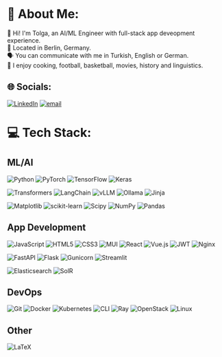 # 💫 About Me:
 👋  Hi! I'm Tolga, an AI/ML Engineer with full-stack app deveopment experience.
<br>
📍 Located in Berlin, Germany.
<br>
 🗣️ You can communicate with me in Turkish, English or German. 
<br>
🔭 I enjoy cooking, football, basketball, movies, history and linguistics. 

## 🌐 Socials:
[![LinkedIn](https://img.shields.io/badge/LinkedIn-%230077B5.svg?logo=linkedin&logoColor=white)](https://www.linkedin.com/in/tolga-akar/) [![email](https://img.shields.io/badge/Email-D14836?logo=gmail&logoColor=white)](mailto:tolgaakar22@gmail.com) 

# 💻 Tech Stack:

## ML/AI
![Python](https://img.shields.io/badge/python-3670A0?style=for-the-badge&logo=python&logoColor=ffdd54) 
![PyTorch](https://img.shields.io/badge/PyTorch-%23EE4C2C.svg?style=for-the-badge&logo=PyTorch&logoColor=white) ![TensorFlow](https://img.shields.io/badge/TensorFlow-%23FF6F00.svg?style=for-the-badge&logo=TensorFlow&logoColor=white) 
 ![Keras](https://img.shields.io/badge/Keras-%23D00000.svg?style=for-the-badge&logo=Keras&logoColor=white) 
 
 ![Transformers](https://img.shields.io/badge/HF_Transformers-190d36?style=for-the-badge&logo=huggingface&logoColor=%23FFD21E) ![LangChain](https://img.shields.io/badge/Langchain-%231C3C3C?style=for-the-badge&logo=langchain) ![vLLM](https://img.shields.io/badge/vLLM-e0dee3?style=for-the-badge)
 ![Ollama](https://img.shields.io/badge/Ollama-000?style=for-the-badge&logo=ollama) ![Jinja](https://img.shields.io/badge/jinja-B41717.svg?style=for-the-badge&logo=jinja&logoColor=white)

 
 ![Matplotlib](https://img.shields.io/badge/Matplotlib-e0dee3.svg?style=for-the-badge&logo=Matplotlib&logoColor=black) ![scikit-learn](https://img.shields.io/badge/scikit--learn-%23F7931E.svg?style=for-the-badge&logo=scikit-learn&logoColor=white) ![Scipy](https://img.shields.io/badge/SciPy-%230C55A5.svg?style=for-the-badge&logo=scipy&logoColor=%white) ![NumPy](https://img.shields.io/badge/numpy-%23013243.svg?style=for-the-badge&logo=numpy&logoColor=white) ![Pandas](https://img.shields.io/badge/pandas-%23150458.svg?style=for-the-badge&logo=pandas&logoColor=white) 

## App Development
 ![JavaScript](https://img.shields.io/badge/javascript-%23323330.svg?style=for-the-badge&logo=javascript&logoColor=%23F7DF1E) ![HTML5](https://img.shields.io/badge/html5-%23E34F26.svg?style=for-the-badge&logo=html5&logoColor=white) ![CSS3](https://img.shields.io/badge/css3-%231572B6.svg?style=for-the-badge&logo=css3&logoColor=white)  ![MUI](https://img.shields.io/badge/MUI-%230081CB.svg?style=for-the-badge&logo=mui&logoColor=white) ![React](https://img.shields.io/badge/react-%2320232a.svg?style=for-the-badge&logo=react&logoColor=%2361DAFB) ![Vue.js](https://img.shields.io/badge/vue.js-%2335495e.svg?style=for-the-badge&logo=vuedotjs&logoColor=%234FC08D) ![JWT](https://img.shields.io/badge/JWT-black?style=for-the-badge&logo=JSON%20web%20tokens) ![Nginx](https://img.shields.io/badge/nginx-%23009639.svg?style=for-the-badge&logo=nginx&logoColor=white)      

![FastAPI](https://img.shields.io/badge/FastAPI-005571?style=for-the-badge&logo=fastapi)  ![Flask](https://img.shields.io/badge/flask-%23000.svg?style=for-the-badge&logo=flask&logoColor=white) ![Gunicorn](https://img.shields.io/badge/gunicorn-%298729.svg?style=for-the-badge&logo=gunicorn&logoColor=white) ![Streamlit](https://img.shields.io/badge/Streamlit-%23FE4B4B.svg?style=for-the-badge&logo=streamlit&logoColor=white)

![Elasticsearch](https://img.shields.io/badge/elasticsearch-%230377CC.svg?style=for-the-badge&logo=elasticsearch&logoColor=white) ![SolR](https://img.shields.io/badge/solr-%23D9411E?style=for-the-badge&logo=apachesolr&logoColor=white)


## DevOps
![Git](https://img.shields.io/badge/Git-F05032?style=for-the-badge&logo=git&logoColor=white) ![Docker](https://img.shields.io/badge/docker-%230db7ed.svg?style=for-the-badge&logo=docker&logoColor=white) ![Kubernetes](https://img.shields.io/badge/kubernetes-%23326ce5.svg?style=for-the-badge&logo=kubernetes&logoColor=white) ![CLI](https://img.shields.io/badge/CLI-000?style=for-the-badge&logo=gnubash&logoColor=white)
 ![Ray](https://img.shields.io/badge/ray-028CF0?style=for-the-badge&logo=ray&logoColor=white) ![OpenStack](https://img.shields.io/badge/OpenStack-ED1944?style=for-the-badge&logo=openstack&logoColor=white)
![Linux](https://img.shields.io/badge/Linux-%23FCC624?style=for-the-badge&logo=linux&logoColor=black)



## Other
![LaTeX](https://img.shields.io/badge/latex-%23008080.svg?style=for-the-badge&logo=latex&logoColor=white)


<!-- Proudly created with GPRM ( https://gprm.itsvg.in ) -->
